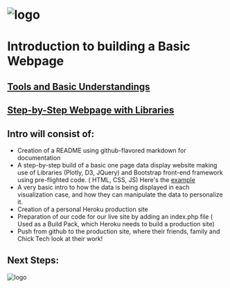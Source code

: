 ![logo](https://github.com/AlliVaughn/griffin_lvlup/raw/master/images/logo.png)
=================================



# Introduction to building a Basic Webpage 
## [Tools and Basic Understandings](tools.md) 
## [Step-by-Step Webpage with Libraries](step_by_step/steps.md)



## Intro will consist of: 
 
  * Creation of a README using github-flavored markdown for documentation
  * A step-by-step build of a basic one page data display website making use of Libraries (Plotly, D3, JQuery) and Bootstrap front-end framework using  pre-flighted code. ( HTML, CSS, JS) Here's the [example](https://griffin-starter.herokuapp.com/index.html) 
  * A very basic intro to how the data is being displayed in each visualization case, and how they can manipulate the data to personalize it. 
  * Creation of a personal Heroku production site
  * Preparation of our code for our live site by adding an index.php file ( Used as a Build Pack, which Heroku needs to build a production site)
  * Push from github to the production site, where their friends, family and Chick Tech look at their work!  

  ## Next Steps:
    
  ![logo](https://github.com/AlliVaughn/chick_tech/raw/master/images/codecademy.png)
